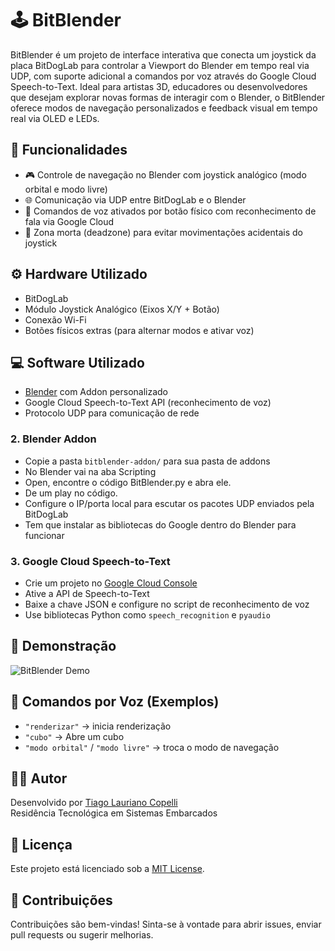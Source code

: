 # 🕹️ BitBlender

BitBlender é um projeto de interface interativa que conecta um joystick da placa BitDogLab para controlar a Viewport do Blender em tempo real via UDP, com suporte adicional a comandos por voz através do Google Cloud Speech-to-Text.
Ideal para artistas 3D, educadores ou desenvolvedores que desejam explorar novas formas de interagir com o Blender, o BitBlender oferece modos de navegação personalizados e feedback visual em tempo real via OLED e LEDs.


## 🔧 Funcionalidades

- 🎮 Controle de navegação no Blender com joystick analógico (modo orbital e modo livre)
- 🌐 Comunicação via UDP entre BitDogLab e o Blender
- 🧠 Comandos de voz ativados por botão físico com reconhecimento de fala via Google Cloud
- 🛑 Zona morta (deadzone) para evitar movimentações acidentais do joystick

## ⚙️ Hardware Utilizado

- BitDogLab
- Módulo Joystick Analógico (Eixos X/Y + Botão)
- Conexão Wi-Fi
- Botões físicos extras (para alternar modos e ativar voz)

## 💻 Software Utilizado

- [Blender](https://www.blender.org/) com Addon personalizado
- Google Cloud Speech-to-Text API (reconhecimento de voz)
- Protocolo UDP para comunicação de rede

### 2. Blender Addon

- Copie a pasta `bitblender-addon/` para sua pasta de addons
- No Blender vai na aba Scripting 
- Open, encontre o código BitBlender.py e abra ele.
- De um play no código. 
- Configure o IP/porta local para escutar os pacotes UDP enviados pela BitDogLab
- Tem que instalar as bibliotecas do Google dentro do Blender para funcionar


### 3. Google Cloud Speech-to-Text

- Crie um projeto no [Google Cloud Console](https://console.cloud.google.com/)
- Ative a API de Speech-to-Text
- Baixe a chave JSON e configure no script de reconhecimento de voz
- Use bibliotecas Python como `speech_recognition` e `pyaudio`

## 🎥 Demonstração
![BitBlender Demo](demo.gif)


## 🧠 Comandos por Voz (Exemplos)
- `"renderizar"` → inicia renderização
- `"cubo"` → Abre um cubo
- `"modo orbital"` / `"modo livre"` → troca o modo de navegação

## 🙋‍♂️ Autor
Desenvolvido por [Tiago Lauriano Copelli](https://github.com/tiagocopelli)  
Residência Tecnológica em Sistemas Embarcados  

## 📜 Licença
Este projeto está licenciado sob a [MIT License](LICENSE).

## 🤝 Contribuições
Contribuições são bem-vindas! Sinta-se à vontade para abrir issues, enviar pull requests ou sugerir melhorias.
